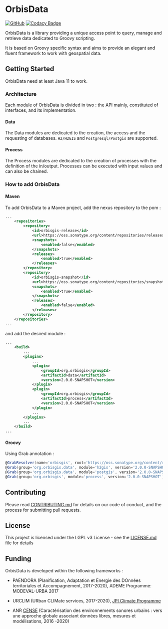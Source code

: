 
# OrbisData 
[![GitHub](https://img.shields.io/github/license/orbisgis/orbisdata.svg)](https://github.com/orbisgis/orbisdata/blob/master/docs/LICENSE.md) 
[![Codacy Badge](https://img.shields.io/codacy/grade/93899ea0675d43a2a3787ce5dd3c5595.svg)](https://www.codacy.com/app/orbisgis/orbisdata?utm_source=github.com&amp;utm_medium=referral&amp;utm_content=orbisgis/orbisdata&amp;utm_campaign=Badge_Grade) 

OrbisData is a library providing a unique access point to query, manage and retrieve data dedicated to Groovy scripting.

It is based on Groovy specific syntax and aims to provide an elegant and 
fluent framework to work with geospatial data.

## Getting Started

OrbisData need at least Java 11 to work.

### Architecture

Each module of OrbisData is divided in two : the API mainly, constituted 
of interfaces, and its implementation.

#### Data

The Data modules are dedicated to the creation, the access and the 
requesting of databases.
`H2/H2GIS` and `Postgresql/Postgis` are supported.

#### Process

The Process modules are dedicated to the creation of processes 
with the definition of the in/output. Processes can be executed with 
input values and can also be chained.

### How to add OrbisData

#### Maven

To add OrbisData to a Maven project, add the nexus repository to the pom : 
``` xml
...
    <repositories>
        <repository>
            <id>orbisgis-release</id>
            <url>https://oss.sonatype.org/content/repositories/releases/</url>
            <snapshots>
                <enabled>false</enabled>
            </snapshots>
            <releases>
                <enabled>true</enabled>
            </releases>
        </repository>
        <repository>
            <id>orbisgis-snapshot</id>
            <url>https://oss.sonatype.org/content/repositories/snapshots/</url>
            <snapshots>
                <enabled>true</enabled>
            </snapshots>
            <releases>
                <enabled>false</enabled>
            </releases>
        </repository>
    </repositories>
...
```

and add the desired module :
``` xml
...
    <build>
        ...
        <plugins>
            ...
            <plugin>
                <groupId>org.orbisgis</groupId>
                <artifactId>data</artifactId>
                <version>2.0.0-SNAPSHOT</version>
            </plugin>
            <plugin>
                <groupId>org.orbisgis</groupId>
                <artifactId>process</artifactId>
                <version>2.0.0-SNAPSHOT</version>
            </plugin>
            ...
        </plugins>
        ...
    </build>
...
```

#### Groovy

Using Grab annotation :
``` groovy
@GrabResolver(name='orbisgis', root='https://oss.sonatype.org/content/repositories/snapshots/')
@Grab(group='org.orbisgis.data', module='h2gis', version='2.0.0-SNAPSHOT')
@Grab(group='org.orbisgis.data', module='postgis', version='2.0.0-SNAPSHOT')
@Grab(group='org.orbisgis', module='process', version='2.0.0-SNAPSHOT')
```

## Contributing

Please read [CONTRIBUTING.md](CONTRIBUTING.md) for details on our code 
of conduct, and the process for submitting pull requests.

## License

This project is licensed under the LGPL v3 License - see the 
[LICENSE.md](../LICENSE.md) file for details

##  Funding

OrbisData is developed within the following frameworks :


* PAENDORA (Planification, Adaptation et Energie des DOnnées
 territoriales et Accompagnement, 2017-2020), ADEME Programme: 
 MODEVAL-URBA 2017

* URCLIM  (URban CLIMate services, 2017-2020), 
[JPI Climate Programme](http://www.jpi-climate.eu/nl/25223460-URCLIM.html)

* ANR [CENSE](http://www.agence-nationale-recherche.fr/Projet-ANR-16-CE22-0012) 
(Caractérisation des environnements sonores urbains : vers une approche 
globale associant données libres, mesures et modélisations, 2016 -2020)

